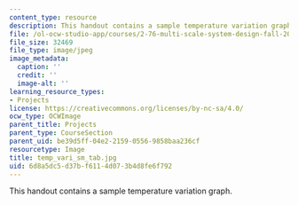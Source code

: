 ```yaml
---
content_type: resource
description: This handout contains a sample temperature variation graph.
file: /ol-ocw-studio-app/courses/2-76-multi-scale-system-design-fall-2004/6d8a5dc5d37bf6114d073b4d8fe6f792_temp_vari_sm_tab.jpg
file_size: 32469
file_type: image/jpeg
image_metadata:
  caption: ''
  credit: ''
  image-alt: ''
learning_resource_types:
- Projects
license: https://creativecommons.org/licenses/by-nc-sa/4.0/
ocw_type: OCWImage
parent_title: Projects
parent_type: CourseSection
parent_uid: be39d5ff-04e2-2159-0556-9858baa236cf
resourcetype: Image
title: temp_vari_sm_tab.jpg
uid: 6d8a5dc5-d37b-f611-4d07-3b4d8fe6f792
---
```

This handout contains a sample temperature variation graph.